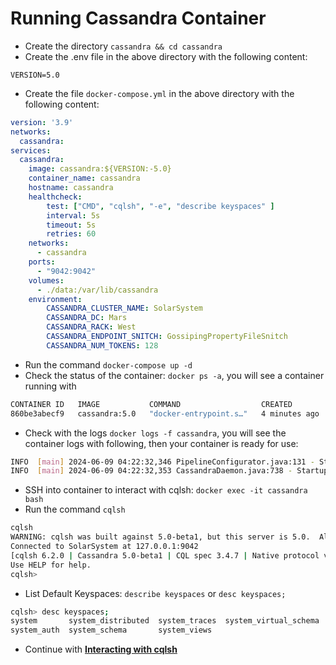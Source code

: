 # Running Cassandra Container

- Create the directory `cassandra && cd cassandra`
- Create the .env file in the above directory with the following content:
```
VERSION=5.0
```
- Create the file `docker-compose.yml` in the above directory with the following content:
```yml
version: '3.9'
networks:
  cassandra:
services:
  cassandra:
    image: cassandra:${VERSION:-5.0}
    container_name: cassandra
    hostname: cassandra
    healthcheck:
        test: ["CMD", "cqlsh", "-e", "describe keyspaces" ]
        interval: 5s
        timeout: 5s
        retries: 60
    networks:
      - cassandra
    ports:
      - "9042:9042"
    volumes:
      - ./data:/var/lib/cassandra
    environment: 
        CASSANDRA_CLUSTER_NAME: SolarSystem
        CASSANDRA_DC: Mars
        CASSANDRA_RACK: West
        CASSANDRA_ENDPOINT_SNITCH: GossipingPropertyFileSnitch
        CASSANDRA_NUM_TOKENS: 128
```
- Run the command `docker-compose up -d` 
- Check the status of the container: `docker ps -a`, you will see a container running with 
```bash
CONTAINER ID   IMAGE           COMMAND                  CREATED         STATUS                   PORTS                                                       NAMES
860be3abecf9   cassandra:5.0   "docker-entrypoint.s…"   4 minutes ago   Up 4 minutes (healthy)   7000-7001/tcp, 7199/tcp, 9160/tcp, 0.0.0.0:9042->9042/tcp   cassandra
```
- Check with the logs `docker logs -f cassandra`, you will see the container logs with following, then your container is ready for use:
```bash
INFO  [main] 2024-06-09 04:22:32,346 PipelineConfigurator.java:131 - Starting listening for CQL clients on /0.0.0.0:9042 (unencrypted)...
INFO  [main] 2024-06-09 04:22:32,353 CassandraDaemon.java:738 - Startup complete
```
- SSH into container to interact with cqlsh: `docker exec -it cassandra bash`
- Run the command `cqlsh`
```bash
cqlsh
WARNING: cqlsh was built against 5.0-beta1, but this server is 5.0.  All features may not work!
Connected to SolarSystem at 127.0.0.1:9042
[cqlsh 6.2.0 | Cassandra 5.0-beta1 | CQL spec 3.4.7 | Native protocol v5]
Use HELP for help.
cqlsh> 
```
- List Default Keyspaces: `describe keyspaces` or `desc keyspaces;`
```bash
cqlsh> desc keyspaces;
system       system_distributed  system_traces  system_virtual_schema
system_auth  system_schema       system_views 
```
- Continue with [**Interacting with cqlsh**](https://github.com/jinnabaalu/infinite-docker-compose/blob/main/cassandra/2.interact-with-cqlsh.md)